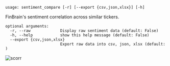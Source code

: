 ```text
usage: sentiment_compare [-r] [--export {csv,json,xlsx}] [-h]
```

FinBrain's sentiment correlation across similar tickers.

```
optional arguments:
  -r, --raw             Display raw sentiment data (default: False)
  -h, --help            show this help message (default: False)
  --export {csv,json,xlsx}
                        Export raw data into csv, json, xlsx (default: )
```

![scorr](https://user-images.githubusercontent.com/46355364/154073958-a2d7afd1-2406-46a6-8dc2-fdfd8b8605a4.png)
